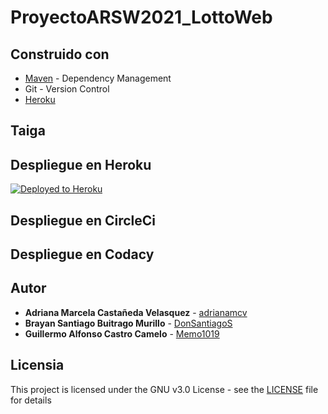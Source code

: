 # ProyectoARSW2021_LottoWeb

## Construido con

* [Maven](https://maven.apache.org/) - Dependency Management
* Git - Version Control  
* [Heroku](https://www.heroku.com)

## Taiga



## Despliegue en Heroku

[![Deployed to Heroku](https://www.herokucdn.com/deploy/button.png)](https://blooming-mesa-19180.herokuapp.com/operacion)

## Despliegue en CircleCi

## Despliegue en Codacy


## Autor

* **Adriana Marcela Castañeda Velasquez** - [adrianamcv](https://github.com/adrianamcv)
* **Brayan Santiago Buitrago Murillo** - [DonSantiagoS](https://github.com/DonSantiagoS)
* **Guillermo Alfonso Castro Camelo** - [Memo1019](https://github.com/memo1019)

## Licensia

This project is licensed under the GNU v3.0 License - see the [LICENSE](LICENSE.txt) file for details
